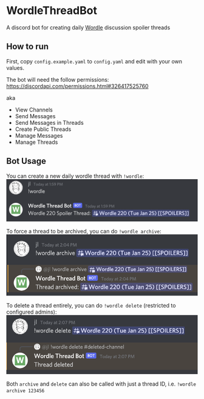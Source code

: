 # WordleThreadBot

A discord bot for creating daily [Wordle](https://www.powerlanguage.co.uk/wordle/) discussion spoiler threads

## How to run

First, copy `config.example.yaml` to `config.yaml` and edit with your own values.

The bot will need the follow permissions: https://discordapi.com/permissions.html#326417525760

aka

- View Channels
- Send Messages
- Send Messages in Threads
- Create Public Threads
- Manage Messages
- Manage Threads

## Bot Usage

You can create a new daily wordle thread with `!wordle`:
![new_thread.png](images/new_thread.png)

To force a thread to be archived, you can do `!wordle archive`:
![archive_thread.png](images/archive_thread.png)

To delete a thread entirely, you can do `!wordle delete` (restricted to configured admins):
![delete_thread.png](images/delete_thread.png)


Both `archive` and `delete` can also be called with just a thread ID, i.e. `!wordle archive 123456`
